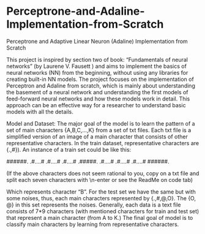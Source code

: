 # Perceptrone-and-Adaline-Implementation-from-Scratch

Perceptrone and Adaptive Linear Neuron (Adaline) Implementation from Scratch

This project is inspired by section two of book: “Fundamentals of neural networks” (by Laurene V. Fausett
) and aims to implement the basics of neural networks (NN) from the beginning, without using any libraries for creating built-in NN models. The project focuses on the implementation of Perceptron and Adaline from scratch, which is mainly about understanding the basement of a neural network and understanding the first models of feed-forward neural networks and how these models work in detail. This approach can be an effective way for a researcher to understand basic models with all the details. 

Model and Dataset:
The major goal of the model is to learn the pattern of a set of main characters {A,B,C,…,K} from a set of txt files. Each txt file is a simplified version of an image of a main character that consists of other representative characters. In the train dataset, representative characters are {.,#}). An instance of a train set could be like this:

######.
.#....#
.#....#
.#....#
.#####.
.#....#
.#....#
.#....#
######.

(If the above characters does not seem rational to you, copy on a txt file and split each seven characters with \n-enter or see the ReadMe on code tab)

Which represents character “B”. For the test set we have the same but with some noises, thus, each main characters represented by {.,#,@,O}. The {O, @} in this set represents the noises. Generally, each data is a text file consists of 7*9 characters (with mentioned characters for train and test set) that represent a main character (from A to K.) The final goal of model is to classify main characters by learning from representative characters.
